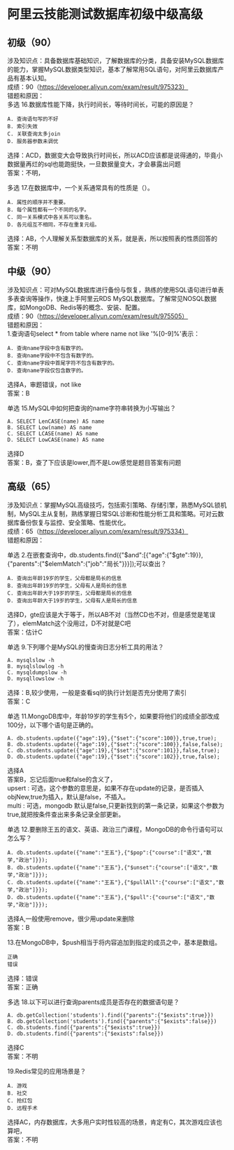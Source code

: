 # 阿里云技能测试数据库初级中级高级
## 初级（90）
涉及知识点：具备数据库基础知识，了解数据库的分类，具备安装MySQL数据库的能力，掌握MySQL数据类型知识，基本了解常用SQL语句，对阿里云数据库产品有基本认知。  
成绩：90（https://developer.aliyun.com/exam/result/975323）  
错题和原因：  
多选 16.数据库性能下降，执行时间长，等待时间长，可能的原因是？  
```
A. 查询语句写的不好
B. 索引失效
C. 关联查询太多join
D. 服务器参数未调优
```
选择：ACD，数据变大会导致执行时间长，所以ACD应该都是说得通的，毕竟小数据量再烂的sql也能跑挺快，一旦数据量变大，才会暴露出问题  
答案：不明，

多选 17.在数据库中，一个关系通常具有的性质是（）。  
```
A. 属性的顺序并不重要。
B. 每个属性都有一个不同的名字。
C. 同一关系模式中各关系可以重名。
D. 各元组互不相同，不存在重复元组。
```
选择：AB，个人理解关系型数据库的关系，就是表，所以按照表的性质回答的  
答案：不明  




## 中级（90）
涉及知识点：可对MySQL数据库进行备份与恢复，熟练的使用SQL语句进行单表多表查询等操作，快速上手阿里云RDS MySQL数据库。了解常见NOSQL数据库，如MongoDB、Redis等的概念、安装、配置。  
成绩：90（https://developer.aliyun.com/exam/result/975505）  
错题和原因：  
1.查询语句select * from table where name not like '%[0-9]%'表示：  
```
A. 查询name字段中含有数字的。
B. 查询name字段中不包含有数字的。
C. 查询name字段中首尾字符不包含有数字的。
D. 查询name字段仅包含数字的。
```
选择A，审题错误，not like  
答案：B  

单选 15.MySQL中如何把查询的name字符串转换为小写输出？  
```
A. SELECT LenCASE(name) AS name
B. SELECT Low(name) AS name
C. SELECT LCASE(name) AS name
D. SELECT LowCASE(name) AS name
```
选择D  
答案：B，查了下应该是lower,而不是Low感觉是题目答案有问题  


## 高级（65）
涉及知识点：掌握MySQL高级技巧，包括索引策略、存储引擎，熟悉MySQL锁机制，MySQL主从复制，熟练掌握日常SQL诊断和性能分析工具和策略。可对云数据库备份恢复与监控、安全策略、性能优化。  
成绩：65（https://developer.aliyun.com/exam/result/975334）  
错题和原因：  

单选 2.在嵌套查询中，db.students.find({"$and":[{"age":{"$gte":19}},{"parents":{"$elemMatch":{"job":"局长"}}}]);可以查出？  
```
A. 查询出年龄19岁的学生，父母都是局长的信息
B. 查询出年龄19岁的学生，父母有人是局长的信息
C. 查询出年龄大于19岁的学生，父母都是局长的信息
D. 查询出年龄大于19岁的学生，父母有人是局长的信息
```
选择D，gte应该是大于等于，所以AB不对（当然CD也不对，但是感觉是笔误了），elemMatch这个没用过，D不对就是C吧  
答案：估计C  

单选 9.下列哪个是MySQL的慢查询日志分析工具的用法？  
```
A. mysqlslow -h
B. mysqlslowlog -h
C. mysqldumpslow -h
D. mysqllowslow -h
```
选择：B,较少使用，一般是查看sql的执行计划是否充分使用了索引  
答案：C  

单选 11.MongoDB库中，年龄19岁的学生有5个，如果要将他们的成绩全部改成100分，以下哪个语句是正确的。  
```
A. db.students.update({"age":19},{"$set":{"score":100}},true,true);
B. db.students.update({"age":19},{"$set":{"score":100}},false,false);
C. db.students.update({"age":19},{"$set":{"score":101}},false,true);
D. db.students.update({"age":19},{"$set":{"score":102}},true,false);
```
选择A  
答案B，忘记后面true和false的含义了，  
upsert : 可选，这个参数的意思是，如果不存在update的记录，是否插入objNew,true为插入，默认是false，不插入。   
multi : 可选，mongodb 默认是false,只更新找到的第一条记录，如果这个参数为true,就把按条件查出来多条记录全部更新。  

单选 12.要删除王五的语文、英语、政治三门课程，MongoDB的命令行语句可以怎么写？  
```
A. db.students.update({"name":"王五"},{"$pop":{"course":["语文","数学,"政治"]}});
B. db.students.update({"name":"王五"},{"$unset":{"course":["语文","数学,"政治"]}});
C. db.students.update({"name":"王五"},{"$pullAll":{"course":["语文","数学,"政治"]}});
D. db.students.update({"name":"王五"},{"$pull":{"course":["语文","数学,"政治"]}});
```
选择A,一般使用remove，很少用update来删除  
答案：B  

13.在MongoDB中，$push相当于将内容追加到指定的成员之中，基本是数组。  
```
正确
错误
```
选择：错误  
答案：正确  

多选 18.以下可以进行查询parents成员是否存在的数据语句是？  
```
A. db.getCollection('students').find({"parents":{"$exists":true}})
B. db.getCollection('students').find({"parents":{"$exists":false}})
C. db.students.find({"parents":{"$exists":true}})
D. db.students.find({"parents":{"$exists":false}})
```
选择C   
答案：不明  

19.Redis常见的应用场景是？  
```
A. 游戏
B. 社交
C. 抢红包
D. 远程手术
```
选择AC，内存数据库，大多用户实时性较高的场景，肯定有C，其次游戏应该也算吧，  
答案：不明  
